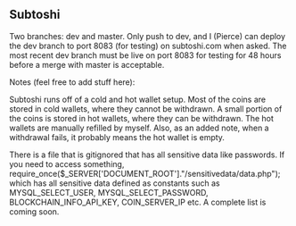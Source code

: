 Subtoshi
------------

Two branches: dev and master.  Only push to dev, and I (Pierce) can deploy the dev branch to port 8083 (for testing) on subtoshi.com when asked.  The most recent dev branch must be live on port 8083 for testing for 48 hours before a merge with master is acceptable.

Notes (feel free to add stuff here):

Subtoshi runs off of a cold and hot wallet setup.  Most of the coins are stored in cold wallets, where they cannot be withdrawn.  A small portion of the coins is stored in hot wallets, where they can be withdrawn.  The hot wallets are manually refilled by myself.  Also, as an added note, when a withdrawal fails, it probably means the hot wallet is empty.

There is a file that is gitignored that has all sensitive data like passwords.  If you need to access something, require_once($_SERVER['DOCUMENT_ROOT']."/sensitivedata/data.php"); which has all sensitive data defined as constants such as MYSQL_SELECT_USER, MYSQL_SELECT_PASSWORD, BLOCKCHAIN_INFO_API_KEY, COIN_SERVER_IP etc.  A complete list is coming soon.
